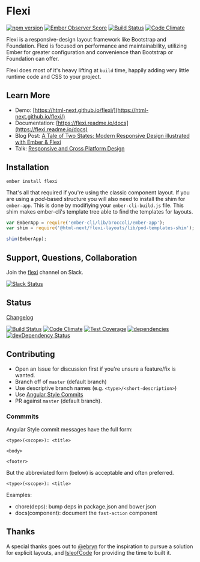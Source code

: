 # Flexi

[![npm version](https://badge.fury.io/js/flexi.svg)](http://badge.fury.io/js/flexi)
[![Ember Observer Score](http://emberobserver.com/badges/flexi.svg)](http://emberobserver.com/addons/flexi)
[![Build Status](https://travis-ci.org/html-next/flexi.svg)](https://travis-ci.org/html-next/flexi)
[![Code Climate](https://codeclimate.com/github/html-next/flexi/badges/gpa.svg)](https://codeclimate.com/github/html-next/flexi)

Flexi is a responsive-design layout framework like Bootstrap and Foundation. Flexi is focused on performance and maintainability, utilizing Ember for greater configuration and convenience than Bootstrap or Foundation can offer.

Flexi does most of it's heavy lifting at `build` time, happily adding very little runtime code and CSS to your project.

## Learn More

- Demo: [https://html-next.github.io/flexi/](https://html-next.github.io/flexi/)
- Documentation: [https://flexi.readme.io/docs](https://flexi.readme.io/docs)
- Blog Post: [A Tale of Two States: Modern Responsive Design illustrated with Ember & Flexi](http://blog.isleofcode.com/modern-responsive-design/)
- Talk: [Responsive and Cross Platform Design](https://www.youtube.com/watch?v=2w77wrinwsY&list=PLaKDKbFmAv-aLYGogQ63zzKeUpy_opDia&index=1)


## Installation

```cli
ember install flexi
```

That's all that required if you're using the classic component layout. If you are using a _pod_-based structure you will also need to install the shim for `ember-app`. This is done by modifiying your  `ember-cli-build.js` file. This shim makes ember-cli's template tree able to find the templates for layouts.

```js
var EmberApp = require('ember-cli/lib/broccoli/ember-app');
var shim = require('@html-next/flexi-layouts/lib/pod-templates-shim');

shim(EmberApp);
```

## Support, Questions, Collaboration

Join the [flexi](https://embercommunity.slack.com/messages/flexi/) channel on Slack.

[![Slack Status](https://ember-community-slackin.herokuapp.com/badge.svg)](https://ember-community-slackin.herokuapp.com/)

## Status

[Changelog](./CHANGELOG.md)

[![Build Status](https://travis-ci.org/html-next/flexi.svg)](https://travis-ci.org/html-next/flexi)
[![Code Climate](https://codeclimate.com/github/html-next/flexi/badges/gpa.svg)](https://codeclimate.com/github/html-next/flexi)
[![Test Coverage](https://codeclimate.com/github/html-next/flexi/badges/coverage.svg)](https://codeclimate.com/github/html-next/flexi/coverage)
[![dependencies](https://david-dm.org/html-next/flexi.svg)](https://david-dm.org/html-next/flexi)
[![devDependency Status](https://david-dm.org/html-next/flexi/dev-status.svg)](https://david-dm.org/html-next/flexi#info=devDependencies)

## Contributing

 - Open an Issue for discussion first if you're unsure a feature/fix is wanted.
 - Branch off of `master` (default branch)
 - Use descriptive branch names (e.g. `<type>/<short-description>`)
 - Use [Angular Style Commits](https://github.com/angular/angular.js/blob/v1.4.8/CONTRIBUTING.md#commit)
 - PR against `master` (default branch).

### Commmits

Angular Style commit messages have the full form:

 ```cli
 <type>(<scope>): <title>

 <body>

 <footer>
 ```

 But the abbreviated form (below) is acceptable and often preferred.

 ```cli
 <type>(<scope>): <title>
 ```

 Examples:

 - chore(deps): bump deps in package.json and bower.json
 - docs(component): document the `fast-action` component

## Thanks

A special thanks goes out to [@ebryn](https://github.com/ebryn) for the
inspiration to pursue a solution for explicit layouts, and [IsleofCode](https://isleofcode.com)
for providing the time to built it.
